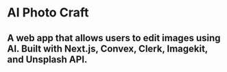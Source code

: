 # AI Photo Craft
## A web app that allows users to edit images using AI. Built with Next.js, Convex, Clerk, Imagekit, and Unsplash API.